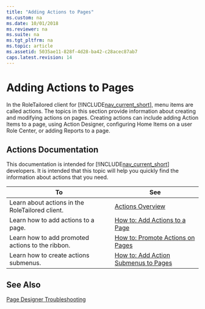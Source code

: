 ```yaml
---
title: "Adding Actions to Pages"
ms.custom: na
ms.date: 10/01/2018
ms.reviewer: na
ms.suite: na
ms.tgt_pltfrm: na
ms.topic: article
ms.assetid: 5035ae11-828f-4d28-ba42-c28acec87ab7
caps.latest.revision: 14
---
```

# Adding Actions to Pages
In the RoleTailored client for [!INCLUDE[nav_current_short](includes/nav_current_short_md.md)], menu items are called actions. The topics in this section provide information about creating and modifying actions on pages. Creating actions can include adding Action Items to a page, using Action Designer, configuring Home Items on a user Role Center, or adding Reports to a page.  
  
## Actions Documentation  
 This documentation is intended for [!INCLUDE[nav_current_short](includes/nav_current_short_md.md)] developers. It is intended that this topic will help you quickly find the information about actions that you need.  
  
|To|See|  
|--------|---------|  
|Learn about actions in the RoleTailored client.|[Actions Overview](Actions-Overview.md)|  
|Learn how to add actions to a page.|[How to: Add Actions to a Page](How-to--Add-Actions-to-a-Page.md)|  
|Learn how to add promoted actions to the ribbon.|[How to: Promote Actions on Pages](How-to--Promote-Actions-on-Pages.md)|  
|Learn how to create actions submenus.|[How to: Add Action Submenus to Pages](How-to--Add-Action-Submenus-to-Pages.md)|  
  
## See Also  
 [Page Designer Troubleshooting](Page-Designer-Troubleshooting.md)

